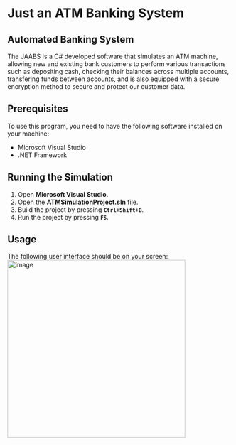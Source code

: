 <h1><strong>Just an ATM Banking System</strong></h1>

<h2><strong>Automated Banking System</strong></h2>
The JAABS is a C# developed software that simulates an ATM machine, allowing new and existing bank customers to perform various transactions such as depositing cash,   checking their balances across multiple accounts, transfering funds between accounts, and is also equipped with a secure encryption method to secure and protect our customer data.

<h2><strong>Prerequisites</strong></h2>
To use this program, you need to have the following software installed on your machine:

* Microsoft Visual Studio
* .NET Framework

<h2><strong>Running the Simulation</strong></h2>

1. Open <strong>Microsoft Visual Studio</strong>.
2. Open the <strong>ATMSimulationProject.sln</strong> file.
3. Build the project by pressing <strong>`Ctrl+Shift+B`</strong>.
4. Run the project by pressing <strong>`F5`</strong>.

<h2><strong>Usage</strong></h2>
The following user interface should be on your screen:

<img src="https://user-images.githubusercontent.com/88695972/230731922-e5227209-80a2-4851-928e-fba988456763.png" alt="image" style="width:400px;"/>




